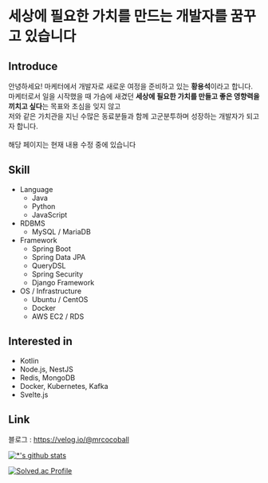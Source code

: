 # 세상에 필요한 가치를 만드는 개발자를 꿈꾸고 있습니다 <br>
## Introduce
안녕하세요! 마케터에서 개발자로 새로운 여정을 준비하고 있는 **황용석**이라고 합니다. <br>
마케터로서 일을 시작했을 때 가슴에 새겼던 **세상에 필요한 가치를 만들고 좋은 영향력을 끼치고 싶다**는 목표와 초심을 잊지 않고 <br>
저와 같은 가치관을 지닌 수많은 동료분들과 함께 고군분투하며 성장하는 개발자가 되고자 합니다. <br>
<br>
해당 페이지는 현재 내용 수정 중에 있습니다 <br>

## Skill
- Language
  - Java
  - Python
  - JavaScript
- RDBMS
  - MySQL / MariaDB
- Framework
  - Spring Boot
  - Spring Data JPA
  - QueryDSL
  - Spring Security
  - Django Framework
- OS / Infrastructure
  - Ubuntu / CentOS
  - Docker
  - AWS EC2 / RDS

## Interested in
- Kotlin  
- Node.js, NestJS  
- Redis, MongoDB  
- Docker, Kubernetes, Kafka  
- Svelte.js

## Link
블로그 : https://velog.io/@mrcocoball

[![*'s github stats](https://github-readme-stats.vercel.app/api?username=mrcocoball)](https://github.com/mrcocoball)
  
[![Solved.ac Profile](http://mazassumnida.wtf/api/generate_badge?boj=mrcocoball)](https://solved.ac/mrcocoball)
